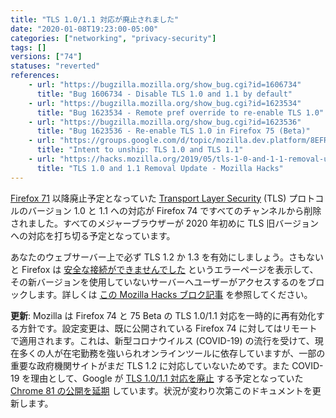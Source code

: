 ```yaml
---
title: "TLS 1.0/1.1 対応が廃止されました"
date: "2020-01-08T19:23:00-05:00"
categories: ["networking", "privacy-security"]
tags: []
versions: ["74"]
statuses: "reverted"
references:
    - url: "https://bugzilla.mozilla.org/show_bug.cgi?id=1606734"
      title: "Bug 1606734 - Disable TLS 1.0 and 1.1 by default"
    - url: "https://bugzilla.mozilla.org/show_bug.cgi?id=1623534"
      title: "Bug 1623534 - Remote pref override to re-enable TLS 1.0"
    - url: "https://bugzilla.mozilla.org/show_bug.cgi?id=1623536"
      title: "Bug 1623536 - Re-enable TLS 1.0 in Firefox 75 (Beta)"
    - url: "https://groups.google.com/d/topic/mozilla.dev.platform/8EFRYDR3N1c/discussion"
      title: "Intent to unship: TLS 1.0 and TLS 1.1"
    - url: "https://hacks.mozilla.org/2019/05/tls-1-0-and-1-1-removal-update/"
      title: "TLS 1.0 and 1.1 Removal Update - Mozilla Hacks"
---
```

[Firefox 71](https://www.fxsitecompat.dev/ja/docs/2019/tls-1-0-and-1-1-are-now-deprecated-disabled-in-nightly/) 以降廃止予定となっていた [Transport Layer Security](https://developer.mozilla.org/docs/Web/Security/Transport_Layer_Security) (TLS) プロトコルのバージョン 1.0 と 1.1 への対応が Firefox 74 ですべてのチャンネルから削除されました。すべてのメジャーブラウザーが 2020 年初めに TLS 旧バージョンへの対応を打ち切る予定となっています。

あなたのウェブサーバー上で必ず TLS 1.2 か 1.3 を有効にしましょう。さもないと Firefox は [安全な接続ができませんでした](https://support.mozilla.org/kb/secure-connection-failed-firefox-did-not-connect) というエラーページを表示して、その新バージョンを使用していないサーバーへユーザーがアクセスするのをブロックします。詳しくは [この Mozilla Hacks ブロク記事](https://hacks.mozilla.org/2019/05/tls-1-0-and-1-1-removal-update/) を参照してください。

**更新**: Mozilla は Firefox 74 と 75 Beta の TLS 1.0/1.1 対応を一時的に再有効化する方針です。設定変更は、既に公開されている Firefox 74 に対してはリモートで適用されます。これは、新型コロナウイルス (COVID-19) の流行を受けて、現在多くの人が在宅勤務を強いられオンラインツールに依存していますが、一部の重要な政府機関サイトがまだ TLS 1.2 に対応していないためです。また COVID-19 を理由として、Google が [TLS 1.0/1.1 対応を廃止](https://www.chromestatus.com/feature/5759116003770368) する予定となっていた [Chrome 81 の公開を延期](https://blog.chromium.org/2020/03/upcoming-chrome-releases.html) しています。状況が変わり次第このドキュメントを更新します。
